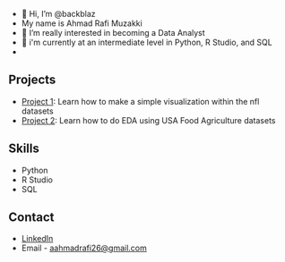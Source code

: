 - 👋 Hi, I’m @backblaz
- My name is Ahmad Rafi Muzakki
- 👀 I’m really interested in becoming a Data Analyst
- 🌱 i'm currently at an intermediate level in Python, R Studio, and SQL
- 
## Projects
- [Project 1](NFL_analysis.ipynb): Learn how to make a simple visualization within the nfl datasets
- [Project 2](Us_food_Agriculture.ipynb): Learn how to do EDA using USA Food Agriculture datasets

## Skills
- Python
- R Studio
- SQL

## Contact
- [LinkedIn](https://www.linkedin.com/in/ahmadrafimuzakki/)
- Email - aahmadrafi26@gmail.com
